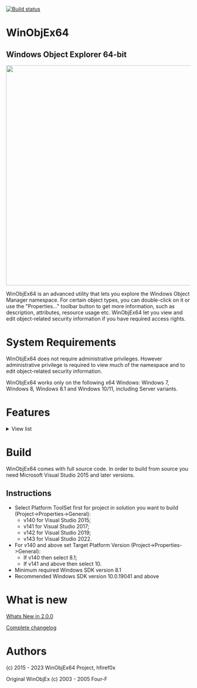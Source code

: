 [![Build status](https://ci.appveyor.com/api/projects/status/dxsbgm90sahgwbo0?svg=true)](https://ci.appveyor.com/project/hfiref0x/winobjex64)

# WinObjEx64
## Windows Object Explorer 64-bit

<img src="https://raw.githubusercontent.com/hfiref0x/WinObjEx64/master/Screenshots/MainWindow.png" width="600" />

WinObjEx64 is an advanced utility that lets you explore the Windows Object Manager namespace. For certain object types, you can double-click on it or use the "Properties..." toolbar button to get more information, such as description, attributes, resource usage etc. WinObjEx64 let you view and edit object-related security information if you have required access rights.

# System Requirements

WinObjEx64 does not require administrative privileges. However administrative privilege is required to view much of the namespace and to edit object-related security information.

WinObjEx64 works only on the following x64 Windows: Windows 7, Windows 8, Windows 8.1 and Windows 10/11, including Server variants.


# Features

<details>
  <summary>View list</summary>

- Explore all of Windows Object Manager namespace
	- Hierarchical objects tree

	- Symbolic links resolving

	- Version information for Section type objects that are backed by an image file

	- Additional information for WindowStation type objects

	- View objects details
		- Descriptions
		- Flags
		- Invalid attributes
		- Memory pool type
		- Object type specific information
		- Object-related structure memory dumps<sup>1</sup>
			- ALPC_PORT
			- CALLBACK_OBJECT
			-  DEVICE_OBJECT
			- DRIVER_OBJECT
			- DIRECTORY_OBJECT
			- FLT_SERVER_PORT_OBJECT
			- KEVENT
			- KMUTANT
			- KSEMAPHORE
			- KTIMER
			- KQUEUE (IoCompletion)
			- OBJECT_SYMBOLIC_LINK
			- OBJECT_TYPE
		- Opened handles
		- Statistics
		- Supported access rights
		- Process Trust label
		- And more...

	- Display in dump sub-structures such as<sup>1</sup>: 

		- ALPC_PORT_ATTRIBUTES
		- DEVICE_MAP
		- LDR_DATA_TABLE_ENTRY
		- OBJECT_TYPE_INITIALIZER
		- UNICODE_STRING
		- and many others

	- Edit object-related security information<sup>2</sup>

	- Detect driver object IRP modifications (as part of structure dump)<sup>1</sup>

	- Detect kernel object hooking (as part of structure dump)<sup>1</sup>

	- Search for objects by name and/or type

- System information viewer
	- Boot state and type
	- Code Integrity options
	- Mitigation flags
	- Windows version and build

- Loaded drivers list viewer
	- Ability to dump selected driver<sup>1</sup>
	- Export driver list to file in CSV format
	- Jump to driver file location
	- Recognize Kernel Shim Engine "shimmed" drivers<sup>1</sup>
	- View driver file properties

- Mailslots/Named pipes viewer
	- Display list of all registered mailslots/named pipes
	- Named pipes security information editor<sup>4</sup>
	- Object statistics

- Hierarchical process tree viewer<sup>2</sup>
	- Show process id, user name, EPROCESS addresses
	- Highlight processes by type similar to default Process Explorer highlighting
	- Show thread list for selected process
	- Show ETHREAD addresses
	- Show common properties for Process/Thread objects
		- Basic properties as for any other object type
		- Start time
		- Process type
		- Image file name
		- Command line
		- Current directory
		- Applied mitigation's
		- Protection
		- State of "Critical Process" flag
		- Security edit
	- Jump to process file location
	- Process/Thread token information
		- User name
		- User SID
		- AppContainer SID
		- Session
		- UIAccess
		- Elevation state
		- Integrity level
		- Privileges and groups
	- Show additional token properties for Process/Thread
		- Basic properties as for any other object type
		- List of security attributes
		- Security edit

- Software Licensing Cache viewer
	- Display list of registered licenses
	- Display license data
	- Dump license data of type SL_DATA_BINARY to file

- User Shared Data viewer
	- Display structured dump of most important parts of KUSER_SHARED_DATA

- System callbacks viewer<sup>1</sup>
	- Display address, module and callback specific information for callbacks registered with: 
		- PsSetCreateProcessNotifyRoutine
		- PsSetCreateProcessNotifyRoutineEx
		- PsSetCreateProcessNotifyRoutineEx2
		- PsSetCreateThreadNotifyRoutine
		- PsSetCreateThreadNotifyRoutineEx
		- PsSetLoadImageNotifyRoutine
		- PsSetLoadImageNotifyRoutineEx
		- KeRegisterBugCheckCallback
		- KeRegisterBugCheckReasonCallback
		- CmRegisterCallback
		- CmRegisterCallbackEx
		- IoRegisterShutdownNotification
		- IoRegisterLastChanceShutdownNotification
		- PoRegisterPowerSettingCallback
		- SeRegisterLogonSessionTerminatedRoutine
		- SeRegisterLogonSessionTerminatedRoutineEx
		- IoRegisterFsRegistrationChange
		- IopFsListsCallbacks
		- ObRegisterCallbacks
		- DbgSetDebugPrintCallback
		- DbgkLkmdRegisterCallback
		- PsRegisterAltSystemCallHandler
		- CodeIntegrity SeCiCallbacks
		- ExRegisterExtension
		- PoRegisterCoalescingCallback
		- PsRegisterPicoProvider
		- KeRegisterNmiCallback
		- PsRegisterSiloMonitor
		- EmProviderRegister

- Windows Object Manager private namespace viewer<sup>1</sup>
	- View basic namespace entry information
	- View boundary descriptor information
	- Show common properties for objects

- KiServiceTable viewer<sup>1</sup>
	- Show dump of Ntoskrnl-managed KiServiceTable (sometimes referenced as SSDT)
	- Jump to service entry module
	- Export list to file in CSV format

- W32pServiceTable viewer<sup>1</sup>
	- Show dump of Win32k-managed W32pServiceTable (sometimes referenced as Shadow SSDT)
	- Support Win32k import forwarding
	- Support Win32k ApiSets resolving
	- Jump to service entry module
	- Export list to file in CSV format

- CmControlVector viewer
	- Show dump of Ntoskrnl CmControlVector array
	- Dump value data from kernel memory to file<sup>1</sup>
	- Export list to file in CSV format

- Most of list/trees allows to copy object address and/or name to the clipboard

- Running on Wine/Wine-Staging is supported<sup>3</sup>

- Plugins subsystem for extending basic features
	- Available plugins that shipped with WinObjEx64 release:
		- ApiSetView - viewer for Windows ApiSetSchema internals, support loading ApiSet schema from file
		- Example plugin - example plugin for developers
		- Sonar - NDIS protocols viewer, display registered NDIS protocols and dumps some information about them
		- ImageScope - context plugin allowing to view more details in WinObjEx64 for Section type objects that are backed by image file (available through popup menu on object of Section type in WinObjEx64 main list)

- Documentation
	- Windows Callbacks
	- Plugins subsystem

1. This feature require driver support enabled, see "Driver support" part below.
2. This may require administrator privileges.
3. Most of additional Windows internals-specific features however will be unavailable due to obvious reasons.
4. Some named pipes may require administrator privileges to access.

### Driver support

WinObjEx64 supports two types of driver helpers:

1. Helper for read-only access to the kernel memory. Default version uses Kernel Local Debugging Driver (KLDBGDRV) from WinDbg. In order to use it (and thus enable all the above features) Windows must be booted in the debug mode (bcdedit -debug on) and WinObjEx64 must be run with administrator privileges. If you are using WinObjEx64 version with custom helper driver - Windows debug mode is not required. There are exist several drivers that can be used as helpers for WinObjEx64, by default it has only WinDbg type built-in.
2. Helper to access object handles. WinObjEx64 (any variant) support Process Explorer driver of version 1.5.2 to open process/threads. To enable this just load Process Explorer with administrator privileges simultaneously with WinObjEx64.

All driver helpers require WinObjEx64 to be run with administrative privileges.

</details>

# Build 

WinObjEx64 comes with full source code.
In order to build from source you need Microsoft Visual Studio 2015 and later versions.

## Instructions

* Select Platform ToolSet first for project in solution you want to build (Project->Properties->General): 
  * v140 for Visual Studio 2015; 
  * v141 for Visual Studio 2017;
  * v142 for Visual Studio 2019;
  * v143 for Visual Studio 2022.
* For v140 and above set Target Platform Version (Project->Properties->General):
  * If v140 then select 8.1;
  * If v141 and above then select 10.
* Minimum required Windows SDK version 8.1
* Recommended Windows SDK version 10.0.19041 and above
 
 
# What is new

[Whats New in 2.0.0](https://github.com/hfiref0x/WinObjEx64/blob/master/Compiled/WHATSNEW_200.md)

[Complete changelog](https://github.com/hfiref0x/WinObjEx64/blob/master/Source/CHANGELOG.txt)

# Authors


(c) 2015 - 2023 WinObjEx64 Project, hfiref0x

Original WinObjEx (c) 2003 - 2005 Four-F
